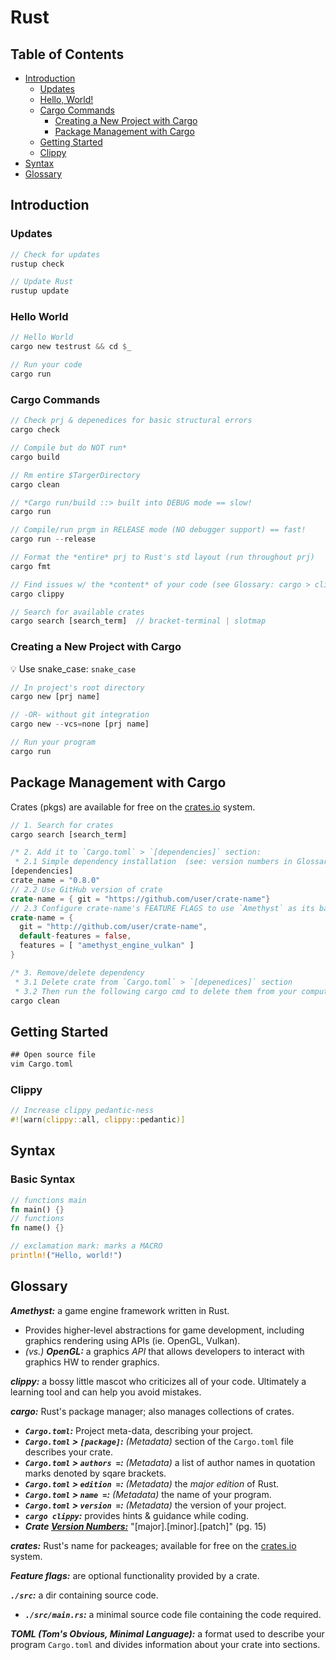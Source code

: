# Rust

## Table of Contents

- [Introduction](#introduction)
  - [Updates](#updates)
  - [Hello, World!](#hello-world)
  - [Cargo Commands](#cargo-commands)
    - [Creating a New Project with Cargo](#creating-a-new-project-with-cargo)
    - [Package Management with Cargo](#package-management-with-cargo)
  - [Getting Started](#getting-started)
  - [Clippy](#clippy)
- [Syntax](#syntax)
- [Glossary](#glossary)

## Introduction

### Updates

``` rust
// Check for updates
rustup check

// Update Rust
rustup update
```

### Hello World

``` rust
// Hello World
cargo new testrust && cd $_

// Run your code
cargo run
```

### Cargo Commands

``` rust
// Check prj & depenedices for basic structural errors
cargo check

// Compile but do NOT run*
cargo build

// Rm entire $TargerDirectory
cargo clean

// *Cargo run/build ::> built into DEBUG mode == slow!
cargo run

// Compile/run prgm in RELEASE mode (NO debugger support) == fast!
cargo run --release

// Format the *entire* prj to Rust's std layout (run throughout prj)
cargo fmt

// Find issues w/ the *content* of your code (see Glossary: cargo > clippy)
cargo clippy

// Search for available crates
cargo search [search_term]  // bracket-terminal | slotmap
```

### Creating a New Project with Cargo

:bulb: Use snake_case: `snake_case`

``` rust
// In project's root directory
cargo new [prj name]

// -OR- without git integration
cargo new --vcs=none [prj name]

// Run your program
cargo run
```

## Package Management with Cargo

Crates (pkgs) are available for free on the [crates.io](https://crates.io)
system.

``` rust
// 1. Search for crates
cargo search [search_term]

/* 2. Add it to `Cargo.toml` > `[dependencies]` section:
 * 2.1 Simple dependency installation  (see: version numbers in Glossary) */
[dependencies]
crate_name = "0.8.0"
// 2.2 Use GitHub version of crate
crate-name = { git = "https://github.com/user/crate-name"}
// 2.3 Configure crate-name's FEATURE FLAGS to use `Amethyst` as its back-end
crate-name = {
  git = "http://github.com/user/crate-name",
  default-features = false,
  features = [ "amethyst_engine_vulkan" ]
}

/* 3. Remove/delete dependency
 * 3.1 Delete crate from `Cargo.toml` > `[depenedices]` section
 * 3.2 Then run the following cargo cmd to delete them from your computer */
cargo clean
```

## Getting Started

``` rust
## Open source file
vim Cargo.toml

```

### Clippy

``` rust
// Increase clippy pedantic-ness
#![warn(clippy::all, clippy::pedantic)]
```

## Syntax

### Basic Syntax

``` rust
// functions main
fn main() {}
// functions
fn name() {}

// exclamation mark: marks a MACRO
println!("Hello, world!")
```

## Glossary

***Amethyst:*** a game engine framework written in Rust.
  - Provides higher-level abstractions for game development, including graphics rendering using APIs (ie. OpenGL, Vulkan).
  - *(vs.)* ***OpenGL:*** a graphics *API* that allows developers to interact with graphics HW to render graphics.

***clippy:*** a bossy little mascot who criticizes all of your code. Ultimately a learning tool and can help you avoid mistakes.

***cargo:*** Rust's package manager; also manages collections of crates.
  - ***`Cargo.toml`:*** Project meta-data, describing your project.
  - ***`Cargo.toml` > `[package]`:*** *(Metadata)* section of the `Cargo.toml` file describes your crate.
  - ***`Cargo.toml` > `authors =`:*** *(Metadata)* a list of author names in quotation marks denoted by sqare brackets.
  - ***`Cargo.toml` > `edition =`:*** *(Metadata)* the *major edition* of Rust.
  - ***`Cargo.toml` > `name =`:*** *(Metadata)* the name of your program.
  - ***`Cargo.toml` > `version =`:*** *(Metadata)* the version of your project.
  - ***`cargo clippy`:*** provides hints & guidance while coding.
  - ***Crate <u>Version Numbers:***</u> "[major].[minor].[patch]" (pg. 15)

***crates:*** Rust's name for packeages; available for free on the [crates.io](https://crates.io) system.

***Feature flags:*** are optional functionality provided by a crate.

***`./src`:*** a dir containing source code.
  - ***`./src/main.rs`:*** a minimal source code file containing the code required.

***TOML (Tom's Obvious, Minimal Language):*** a format used to describe your program `Cargo.toml` and divides information about your crate into sections.
